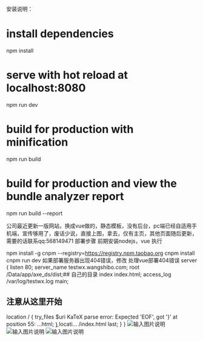安装说明：
# install dependencies
npm install

# serve with hot reload at localhost:8080
npm run dev

# build for production with minification
npm run build

# build for production and view the bundle analyzer report
npm run build --report

公司最近更新一版网站，换成vue做的，静态模板，没有后台，pc端已经自适用手机端，宣传够用了，废话少说，直接上图，拿去，仅有主页，其他页面随后更新，需要的话联系qq:568149471
部署步骤
前期安装nodejs，vue
执行

npm install -g cnpm --registry=https://registry.npm.taobao.org
cnpm install
cnpm run dev
如果部署服务器出现404错误，修改
处理vue部署404错误
server {
listen 80;
server_name testwx.wangshibo.com;
root /Data/app/axe_ds/dist;## 自己的目录
index index.html;
access_log /var/log/testwx.log main;
## 注意从这里开始
location / {
try_files $uri KaTeX parse error: Expected 'EOF', got '}' at position 55: …html; }̲ locati… /index.html last;
}
}
![输入图片说明](https://images.gitee.com/uploads/images/2020/0514/123414_af706583_810825.png "搜狗截图20200514105808.png")
![输入图片说明](https://images.gitee.com/uploads/images/2020/0514/123329_182b3cd7_810825.png "搜狗截图20200514105710.png")
![输入图片说明](https://images.gitee.com/uploads/images/2020/0514/123248_a7b2c881_810825.png "搜狗截图20200514105648.png")
